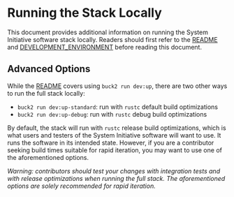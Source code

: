 # Running the Stack Locally

This document provides additional information on running the System Initiative software stack locally.
Readers should first refer to the [README](../README.md) and [DEVELOPMENT_ENVIRONMENT](./DEVELOPMENT_ENVIRONMENT.md) before reading this document.

## Advanced Options

While the [README](../README.md) covers using `buck2 run dev:up`, there are two other ways to run the full stack locally:

- `buck2 run dev:up-standard`: run with `rustc` default build optimizations
- `buck2 run dev:up-debug`: run with `rustc` debug build optimizations

By default, the stack will run with `rustc` release build optimizations, which is what users and testers of the System Initiative software will want to use.
It runs the software in its intended state.
However, if you are a contributor seeking build times suitable for rapid iteration, you may want to use one of the aforementioned options.

_Warning: contributors should test your changes with integration tests and with release optimizations when running the full stack._
_The aforementioned options are solely recommended for rapid iteration._